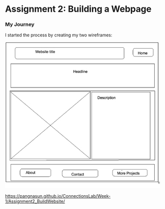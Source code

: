 # Assignment 2: Building a Webpage

### My Journey
I started the process by creating my two wireframes:

![Wireframe #1](wireframes/wireframe1.png)

https://pangnasun.github.io/ConnectionsLab/Week-1/Assignment2_BuildWebsite/

